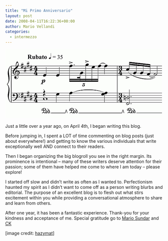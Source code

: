 ```yaml
---
title: "Mi Primo Anniversario"
layout: post
date: 2008-04-11T16:22:36+00:00
author: Mario Vellandi
categories:
  - intermezzo
---
```

<img class="size-full wp-image-195" src="/images/2008/music-notes.jpg" alt="music notes" />

Just a little over a year ago, on April 4th, I began writing this blog.

Before jumping in, I spent a LOT of time commenting on blog posts (just about everywhere!) and getting to know the various individuals that write exceptionally well AND connect to their readers.

Then I began organizing the big blogroll you see in the right margin. Its prominence is intentional &#8211; many of these writers deserve attention for their passion; some of them have helped me come to where I am today &#8211; please explore!

I started off slow and didn&#8217;t write as often as I wanted to. Perfectionism haunted my spirit as I didn&#8217;t want to come off as a person writing blurbs and editorial. The purpose of an excellent blog is to flesh out what stirs excitement within you while providing a conversational atmosphere to share and learn from others.

After one year, it has been a fantastic experience. Thank-you for your kindness and acceptance of me. Special gratitude go to <a title="Mario Sundar Marketing Nirvana" href="http://mariosundar.wordpress.com/">Mario Sundar</a> and <a title="Christina Kerley blog" href="http://www.ck-blog.com/">CK</a>

[image credit: <a title="hazymat flickr photos" href="http://www.flickr.com/photos/hazymat/">hazymat</a>]
